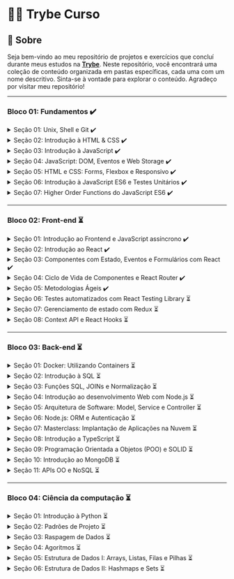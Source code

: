 # 👨‍💻 Trybe Curso
## 📌 Sobre

Seja bem-vindo ao meu repositório de projetos e exercícios que concluí durante meus estudos na [**Trybe**](https://www.betrybe.com/). Neste repositório, você encontrará uma coleção de conteúdo organizada em pastas específicas, cada uma com um nome descritivo. Sinta-se à vontade para explorar o conteúdo. Agradeço por visitar meu repositório!

---

### Bloco 01: Fundamentos ✔️

<details>
  <summary>Seção 01: Unix, Shell e Git ✔️</summary></br>

  - [x] Dia 01: Unix & Shell
  - [x] Dia 02: Git - O que é e para que serve
  - [x] Dia 03: Git & GitHub - Entendendo os comandos
</details>

<details>
  <summary>Seção 02: Introdução à HTML & CSS ✔️</summary></br>

  - [x] Dia 01: HTML & CSS - Estruturas de página
  - [x] Dia 02: HTML & CSS - Primeiros passos em CSS
  - [x] Dia 03: HTML & CSS - Seletores e posicionamento
  - [x] Dia 04: HTML Semântico
</details>

<details>
  <summary>Seção 03: Introdução à JavaScript ✔️</summary></br>

  - [x] Dia 01: JavaScript - Primeiros passos
  - [x] Dia 02: JavaScript - Array e loop For
  - [x] Dia 03: JavaScript - Funções
  - [x] Dia 04: JavaScript - Objetos
  - [x] Dia 05: JavaScript ES6 - let, const, arrow functions e template literals
</details>

<details>
  <summary>Seção 04: JavaScript: DOM, Eventos e Web Storage ✔️</summary></br>

  - [x] Dia 01: JavaScript - DOM e seletores
  - [x] Dia 02: JavaScript - Trabalhando com elementos
  - [x] Dia 03: JavaScript - Eventos
  - [x] Dia 04: JavaScript - Web Storage
</details>

<details>
  <summary>Seção 05: HTML e CSS: Forms, Flexbox e Responsivo ✔️</summary></br>

  - [x] Dia 01: HTML & CSS - Forms
  - [x] Dia 02: Bibliotecas JavaScript e Frameworks CSS
  - [x] Dia 03: CSS Flexbox - Parte 1
  - [x] Dia 04: CSS Flexbox - Parte 2
  - [x] Dia 05: CSS Responsivo - Mobile First
</details>

<details>
  <summary>Seção 06: Introdução à JavaScript ES6 e Testes Unitários ✔️</summary></br>

  - [x] Dia 01: Fluxo de exceções e manipulação de objetos
  - [x] Dia 02: Primeiros passos em Jest
  - [x] Dia 03: Matchers e cobertura de código
</details>

<details>
  <summary>Seção 07: Higher Order Functions do JavaScript ES6 ✔️</summary></br>

  - [x] Dia 01: Introdução a Higher Order Functions 
  - [x] Dia 02: Higher Order Functions - sort e map
  - [x] Dia 03: Higher Order Functions - filter e reduce
  - [x] Dia 04: JavaScript ES6 - spread operator, rest parameters e object destructuring
  - [x] Dia 05: JavaScript ES6 - Array destructuring, Default destructuring, Object property shorthand e fault parameters
</details>

---

### Bloco 02: Front-end ⏳

<details>
  <summary>Seção 01: Introdução ao Frontend e JavaScript assíncrono ✔️</summary></br>

  - [x] Dia 01: Ambiente de desenvolvimento
  - [x] Dia 02: JavaScript Assíncrono - Promises e fetch
  - [x] Dia 03: Prática - Casa de câmbio
  - [x] Dia 04: Async, await e testes assíncronos 
</details>

<details>
  <summary>Seção 02: Introdução ao React ✔️</summary></br>

  - [x] Dia 01: 'Hello, world!' no React!
  - [x] Dia 02: Componentes React
</details>

<details>
  <summary>Seção 03: Componentes com Estado, Eventos e Formulários com React ✔️</summary></br>

  - [x] Dia 01: Componentes com estado e eventos
  - [x] Dia 02: Formulários no React
</details>

<details>
  <summary>Seção 04: Ciclo de Vida de Componentes e React Router ✔️</summary></br>

  - [x] Dia 01: Ciclo de vida de componentes
  - [x] Dia 02: React Router
</details>

<details>
  <summary>Seção 05: Metodologias Ágeis ✔️</summary></br>

  - [x] Dia 01: Metodologias Ágeis
</details>

<details>
  <summary>Seção 06: Testes automatizados com React Testing Library ⏳</summary></br>

  - [ ] Dia 01: RTL - Primeiros passos
  - [ ] Dia 02: RTL - Mocks e Inputs
  - [ ] Dia 03: RTL - Testando React Router
</details>

<details>
  <summary>Seção 07: Gerenciamento de estado com Redux ⏳</summary></br>

  - [ ] Dia 01: Introdução ao Redux - O estado global da aplicação
  - [ ] Dia 02: Usando o Redux no React
  - [ ] Dia 03: Usando o Redux no React - Prática
  - [ ] Dia 04: Usando o Redux no React - Actions Assíncronas
  - [ ] Dia 05: Testes em React-Redux
</details>

<details>
  <summary>Seção 08: Context API e React Hooks ⏳</summary></br>

  - [ ] Dia 01: React Hooks - useState e useEffect
  - [ ] Dia 02: Context API
  - [ ] Dia 03: Custom Hooks
</details>

---

### Bloco 03: Back-end ⏳

<details>
  <summary>Seção 01: Docker: Utilizando Containers ⏳</summary></br>

  - [ ] Dia 01: Utilizando Containers - Docker
  - [ ] Dia 02: Manipulando Imagens no Docker
  - [ ] Dia 03: Orquestrando Containers com Docker Compose
</details>

<details>
  <summary>Seção 02: Introdução à SQL ⏳</summary></br>

  - [ ] Dia 01: Banco de dados SQL
  - [ ] Dia 02: Encontrando dados em um banco de dados
  - [ ] Dia 03: Filtrando dados de forma específica
  - [ ] Dia 04: Manipulando tabelas
</details>

<details>
  <summary>Seção 03: Funções SQL, JOINs e Normalização ⏳</summary></br>

  - [ ] Dia 01: Funções mais usadas no SQL
  - [ ] Dia 02: Descomplicando JOINs
  - [ ] Dia 03: Transformando ideias em um modelo de banco de dados
</details>

<details>
  <summary>Seção 04: Introdução ao desenvolvimento Web com Node.js ⏳</summary></br>

  - [ ] Dia 01: Node.js: Runtime Assíncrono
  - [ ] Dia 02: Node.js: API REST com Express
  - [ ] Dia 03: Node.js: Testes de Integração
  - [ ] Dia 04: Node.js: Express e Middlewares
  - [ ] Dia 05: Node.js: Express e MySQL
</details>

<details>
  <summary>Seção 05: Arquitetura de Software: Model, Service e Controller ⏳</summary></br>

  - [ ] Dia 01: Arquitetura de Software: Camada Model
  - [ ] Dia 02: Arquitetura de Software: Camada Service
  - [ ] Dia 03: Arquitetura de Software: Camada Controller
</details>

<details>
  <summary>Seção 06: Node.js: ORM e Autenticação ⏳</summary></br>

  - [ ] Dia 01: ORM - Interface da aplicação com o banco de dados
  - [ ] Dia 02: ORM - Associations 1:1 e 1:N
  - [ ] Dia 03: ORM - Associations N:N e Transactions
  - [ ] Dia 04: JWT - (JSON Web Token)
</details>

<details>
  <summary>Seção 07: Masterclass: Implantação de Aplicações na Nuvem ⏳</summary></br>

  - [ ] Dia 01: Infraestutura: Deploy com Railway
</details>

<details>
  <summary>Seção 08: Introdução a TypeScript ⏳</summary></br>

  - [ ] Dia 01: Introdução ao TypeScript
  - [ ] Dia 02: Tipagem Estática e Generics
  - [ ] Dia 03: Express com TypeScript
</details>

<details>
  <summary>Seção 09: Programação Orientada a Objetos (POO) e SOLID ⏳</summary></br>

  - [ ] Dia 01: Introdução à Orientação a Objetos
  - [ ] Dia 02: Herança e Composição
  - [ ] Dia 03: Polimorfismo
  - [ ] Dia 04: SOLID - Introdução e Princípios S, O e D
  - [ ] Dia 05: SOLID - Princípios L e I
</details>

<details>
  <summary>Seção 10: Introdução ao MongoDB ⏳</summary></br>

  - [ ] Dia 01: MongoDB - Introdução
  - [ ] Dia 02: Filter Operators
  - [ ] Dia 03: Operadores de consulta
  - [ ] Dia 04: Updates Simples
  - [ ] Dia 05: Updates Complexos - Arrays
</details>

<details>
  <summary>Seção 11: APIs OO e NoSQL ⏳</summary></br>

  - [ ] Dia 01: APIs orientadas a objetos e NoSQL: POO e ODMs
  - [ ] Dia 02: APIs orientadas a objetos e NoSQL: Herança e Abstração
</details>

---

### Bloco 04: Ciência da computação ⏳

<details>
  <summary>Seção 01: Introdução à Python ⏳</summary></br>

  - [ ] Dia 01: Aprendendo Python
  - [ ] Dia 02: Entrada e Saída de Dados
  - [ ] Dia 03: Testes
</details>

<details>
  <summary>Seção 02: Padrões de Projeto ⏳</summary></br>

  - [ ] Dia 01: P.O.O em Python
  - [ ] Dia 02: Padrões - Iterator, Adapter, Strategy
  - [ ] Dia 03: Padrões - Decorator, Observer, Factory
</details>

<details>
  <summary>Seção 03: Raspagem de Dados ⏳</summary></br>

  - [ ] Dia 01: Raspagem de Dados
  - [ ] Dia 02: Outras Ferramentas de Raspagem de Dados
  - [ ] Dia 03: Dia de Atividades - Crawlers + POO
</details>

<details>
  <summary>Seção 04: Agoritmos ⏳</summary></br>

  - [ ] Dia 01: Complexidade de Algoritmos
  - [ ] Dia 02: Recursividade e Estratégias para solução de problemas
  - [ ] Dia 03: Algoritmos de ordenação e busca
</details>

<details>
  <summary>Seção 05: Estrutura de Dados I: Arrays, Listas, Filas e Pilhas ⏳</summary></br>

  - [ ] Dia 01: Arquitetura de Computadores
  - [ ] Dia 02: Arquitetura de redes
  - [ ] Dia 03: Arrays
  - [ ] Dia 04: Nó e Listas Encadeadas
  - [ ] Dia 05: Pilhas e Filas
</details>

<details>
  <summary>Seção 06: Estrutura de Dados II: Hashmaps e Sets ⏳</summary></br>

  - [ ] Dia 01: Hashmap e Dict
  - [ ] Dia 02: Set
</details>
